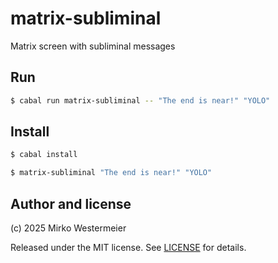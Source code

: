 # matrix-subliminal

Matrix screen with subliminal messages

## Run

```bash
$ cabal run matrix-subliminal -- "The end is near!" "YOLO"
```

## Install

```bash
$ cabal install
```

```bash
$ matrix-subliminal "The end is near!" "YOLO"
```

## Author and license

(c) 2025 Mirko Westermeier

Released under the MIT license. See [LICENSE](LICENSE) for details.
